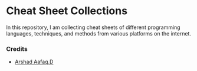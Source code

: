 # Cheat Sheet Collections
In this repository, I am collecting cheat sheets of different programming languages, techniques, and methods from various platforms on the internet. 


### Credits
- [Arshad Aafaq.D](https://www.linkedin.com/in/arshadaafaq/)
